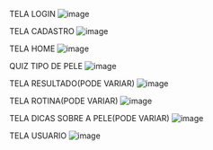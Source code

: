 TELA LOGIN
![image](https://github.com/user-attachments/assets/9d177ab9-a7ad-488f-b29f-b986337d3199)


TELA CADASTRO
![image](https://github.com/user-attachments/assets/3fad9662-9f2b-41c7-a8ee-252da1883506)

TELA HOME
![image](https://github.com/user-attachments/assets/f88b7134-22fd-43be-bc15-f7444423f544)

QUIZ TIPO DE PELE
![image](https://github.com/user-attachments/assets/be9afcc3-b52c-4d62-8b85-e089acb86309)

TELA RESULTADO(PODE VARIAR)
![image](https://github.com/user-attachments/assets/b6154f26-2e1b-42d3-8cc5-b5e5ee31bb79)

TELA ROTINA(PODE VARIAR)
![image](https://github.com/user-attachments/assets/f61939dc-464d-415d-b93a-4eaed7d50703)

TELA DICAS SOBRE A PELE(PODE VARIAR)
![image](https://github.com/user-attachments/assets/4d8dbf67-016e-4aa8-b9f8-7d46c0b6e844)

TELA USUARIO
![image](https://github.com/user-attachments/assets/6f8e6c8f-573f-4b83-8c09-19d447b84317)
